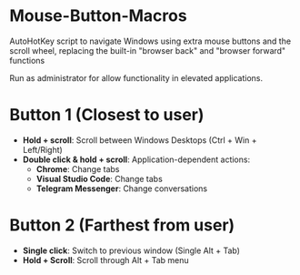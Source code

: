 # Mouse-Button-Macros
AutoHotKey script to navigate Windows using extra mouse buttons and the scroll wheel, replacing the built-in "browser back" and "browser forward" functions

Run as administrator for allow functionality in elevated applications.

# Button 1 (Closest to user)
 - **Hold + scroll**: Scroll between Windows Desktops (Ctrl + Win + Left/Right)
 - **Double click & hold + scroll**: Application-dependent actions:
	 - **Chrome**: Change tabs
	 - **Visual Studio Code**: Change tabs
	 - **Telegram Messenger**: Change conversations
 
 # Button 2 (Farthest from user)
  - **Single click**: Switch to previous window (Single Alt + Tab)
  - **Hold + Scroll**: Scroll through Alt + Tab menu
